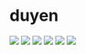 # duyen
![](https://komarev.com/ghpvc/?username=dynji)
![](http://github-profile-summary-cards.vercel.app/api/cards/profile-details?username=dynji&theme=default)
![](http://github-profile-summary-cards.vercel.app/api/cards/repos-per-language?username=dynji&theme=default)
![](http://github-profile-summary-cards.vercel.app/api/cards/most-commit-language?username=dynji&theme=default)
![](http://github-profile-summary-cards.vercel.app/api/cards/stats?username=dynji&theme=default)
![](http://github-profile-summary-cards.vercel.app/api/cards/productive-time?username=dynji&theme=default&utcOffset=8)
